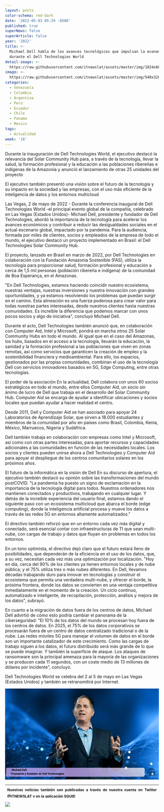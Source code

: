 ```yaml
---
layout: posts
color-schema: red-dark
date: '2022-05-03 05:39 -0500'
published: true
superNews: false
superArticle: false
year: '2022'
title: >-
  Michael Dell habla de los avances tecnológicos que impulsan la economía
  durante el Dell Technologies World
detail-image: >-
  https://raw.githubusercontent.com/itnewslat/assets/master/img/1024x680/Michael-Dell-g.jpg
image: >-
  https://raw.githubusercontent.com/itnewslat/assets/master/img/540x320/Michael-Dell-p.jpg
categories:
  - Venezuela
  - Colombia
  - Argentina
  - Perú
  - Ecuador
  - Chile
  - Panama
  - Mexico
tags:
  - Actualidad
week: '18'
---
```

Durante la inauguración de Dell Technologies World, el ejecutivo destacó la relevancia del Solar Community Hub para, a través de la tecnología, llevar la salud, la formación profesional y la educación a las poblaciones ribereñas e indígenas de la Amazonía y anunció el lanzamiento de otras 25 unidades del proyecto
 
El ejecutivo también presentó una visión sobre el futuro de la tecnología y su impacto en la sociedad y las empresas, con el uso más eficiente de la inteligencia de datos y los entornos multicloud
 
Las Vegas, 2 de mayo de 2022 - Durante la conferencia inaugural de Dell Technologies World -el principal evento global de la compañía, celebrado en Las Vegas (Estados Unidos)- Michael Dell, presidente y fundador de Dell Technologies, abordó la importancia de la tecnología para acelerar los avances económicos y contribuir a reducir las desigualdades sociales en el actual escenario global, impactado por la pandemia. Para la audiencia, formada por miles de clientes, socios y empleados de la empresa de todo el mundo, el ejecutivo destacó un proyecto implementado en Brasil: el Dell Technologies Solar Community Hub.
 
El proyecto, lanzado en Brasil en marzo de 2022, por Dell Technologies en colaboración con la Fundación Amazonia Sostenible (FAS), utiliza la tecnología para proporcionar salud, formación profesional y educación a cerca de 1,5 mil personas (población ribereña e indígena) de la comunidad de Boa Esperança, en el Amazonas.
 
"En Dell Technologies, estamos haciendo coincidir nuestro ecosistema, nuestras ventajas, nuestras inversiones y nuestra innovación con grandes oportunidades, y ya estamos resolviendo los problemas que puedan surgir en el camino. Esta alineación es una fuerza poderosa para crear valor para todas nuestras partes interesadas, desde nuestros clientes hasta nuestras comunidades. Es increíble la diferencia que podemos marcar con unos pocos socios y algo de iniciativa", concluyó Michael Dell.
 
Durante el acto, Dell Technologies también anunció que, en colaboración con Computer Aid, Intel y Microsoft, pondrá en marcha otros 25 Solar Community Hubs en todo el mundo. Al igual que en el caso del Amazonas, los hubs, basados en el acceso a la tecnología, llevarán la educación, la sanidad y la formación profesional a las poblaciones que viven en zonas remotas, así como servicios que garanticen la creación de empleo y la sostenibilidad financiera y medioambiental. Para ello, los espacios, gestionados por las propias comunidades, combinan el uso de la tecnología Dell con servicios innovadores basados en 5G, Edge Computing, entre otras tecnologías.
 
El poder de la asociación
En la actualidad, Dell colabora con unos 60 socios estratégicos en todo el mundo, entre ellos Computer Aid, un socio sin ánimo de lucro de Dell que trabaja en el desarrollo del Solar Community Hub. Computer Aid se encarga de ayudar a identificar ubicaciones y socios locales que puedan ayudar a hacer realidad el centro.
 
Desde 2011, Dell y Computer Aid se han asociado para apoyar 24 Laboratorios de Aprendizaje Solar, que sirven a 18.000 estudiantes y miembros de la comunidad por año en países como Brasil, Colombia, Kenia, México, Marruecos, Nigeria y Sudáfrica.
 
Dell también trabaja en colaboración con empresas como Intel y Microsoft, así como con otras partes interesadas, para aportar recursos y capacidades adicionales a las comunidades en función de las necesidades locales. Los socios y clientes pueden unirse ahora a Dell Technologies y Computer Aid para apoyar el despliegue de los centros comunitarios solares en los próximos años.
 
El futuro de la informática en la visión de Dell
En su discurso de apertura, el ejecutivo también destacó su opinión sobre las transformaciones del mundo postCOVID. "La pandemia ha puesto un signo de exclamación en la importancia de la tecnología digital para todos. Nuestros ordenadores nos mantienen conectados y productivos, trabajando en cualquier lugar. Y detrás de la increíble experiencia del usuario final, estamos dando el siguiente paso con un ecosistema multicloud que abarca el borde (edge computing), donde la inteligencia artificial procesa y mueve los datos a través de las redes 5G en entornos altamente automatizados."
 
El directivo también reforzó que en un entorno cada vez más digital y conectado, será esencial contar con infraestructuras de TI que sean multi-nube, con cargas de trabajo y datos que fluyan sin problemas en todos los entornos.
 
En un tono optimista, el directivo dejó claro que el futuro estará lleno de posibilidades, que dependerán de la eficiencia en el uso de los datos, que, a su vez, necesitan cada vez más una optimización por localización. "Hoy en día, cerca del 90% de los clientes ya tienen entornos locales y de nube pública; y el 75% utiliza tres o más nubes diferentes. En Dell, llevamos décadas trabajando duro para innovar en tecnologías y construir el ecosistema que permita una verdadera multi-nube, y ofrecer el borde, la próxima frontera, donde los datos se convierten en una ventaja competitiva inmediatamente en el momento de la creación. Un ciclo continuo, automatizado e inteligente, de recopilación, protección, análisis y mejora de los datos", subrayó.
 
En cuanto a la migración de datos fuera de los centros de datos, Michael Dell advirtió de cómo esto podría cambiar el panorama de la ciberseguridad: "El 10% de los datos del mundo se procesan hoy fuera de los centros de datos. En 2025, el 75% de los datos corporativos se procesarán fuera de un centro de datos centralizado tradicional o de la nube. Las redes móviles 5G para manejar el volumen de datos en el borde son un importante catalizador de este crecimiento. Como las cargas de trabajo siguen a los datos, el futuro distribuido será más grande de lo que se puede imaginar. Y también la superficie de ataque. Los ataques de ransomware son la principal amenaza para la mayoría de las organizaciones y se producen cada 11 segundos, con un coste medio de 13 millones de dólares por incidente", concluyó.
 
Dell Technologies World se celebra del 2 al 5 de mayo en Las Vegas (Estados Unidos) y también se retransmitirá por Internet.

![](https://raw.githubusercontent.com/itnewslat/assets/master/img/540x320/Michael-Dell-p.jpg)

<table style="height: 42px;" width="569">
<tbody>
<tr>
<td style="text-align: justify;"><sub><strong>Nuestras noticias también son publicadas a través de nuestra cuenta en Twitter <a href="https://twitter.com/itnewslat?lang=es">@ITNEWSLAT</a> y en la aplicación <a href="https://squidapp.co/en/">SQUID</a></strong></sub></td>
</tr>
</tbody>
</table>

<img src="https://tracker.metricool.com/c3po.jpg?hash=56f88a41e39ab42c063cc51676587a04"/>